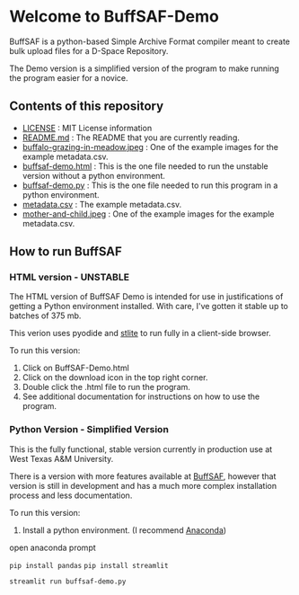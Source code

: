 # Welcome to BuffSAF-Demo

BuffSAF is a python-based Simple Archive Format compiler meant to create bulk upload files for a D-Space Repository.

The Demo version is a simplified version of the program to make running the program easier for a novice. 

## Contents of this repository
- [LICENSE](https://github.com/brucejwardlow/buffsaf-demo/blob/main/LICENSE)
: MIT License information
- [README.md](https://github.com/brucejwardlow/buffsaf-demo/blob/main/README.md)
: The README that you are currently reading.
- [buffalo-grazing-in-meadow.jpeg](https://github.com/brucejwardlow/buffsaf-demo/blob/main/buffalo-grazing-in-meadow.jpeg)
: One of the example images for the example metadata.csv.
- [buffsaf-demo.html](https://github.com/brucejwardlow/buffsaf-demo/blob/main/buffsaf-demo.html)
: This is the one file needed to run the unstable version without a python environment. 
- [buffsaf-demo.py](https://github.com/brucejwardlow/buffsaf-demo/blob/main/buffsaf-demo.py)
: This is the one file needed to  run this program in a python environment.
- [metadata.csv](https://github.com/brucejwardlow/buffsaf-demo/blob/main/metadata.csv)
: The example metadata.csv.
- [mother-and-child.jpeg](https://github.com/brucejwardlow/buffsaf-demo/blob/main/mother-and-child.jpeg)
: One of the example images for the example metadata.csv.



## How to run BuffSAF

### HTML version - UNSTABLE

The HTML version of BuffSAF Demo is intended for use in justifications of getting a Python environment installed. With care, I've gotten it stable up to batches of 375 mb. 

This verion uses pyodide and [stlite](https://github.com/whitphx/stlite) to run fully in a client-side browser. 

To run this version: 

1. Click on BuffSAF-Demo.html
2. Click on the download icon in the top right corner.
3. Double click the .html file to run the program.
4. See additional documentation for instructions on how to use the program.

### Python Version - Simplified Version

This is the fully functional, stable version currently in production use at West Texas A&M University. 

There is a version with more features available at [BuffSAF](https://github.com/brucejwardlow/BuffSAF), however that version is still in development and has a much more complex installation process and less documentation. 
 
To run this version: 

1. Install a python environment. (I recommend [Anaconda](https://www.anaconda.com/))

open anaconda prompt

`pip install pandas` 
`pip install streamlit` 

`streamlit run buffsaf-demo.py`
